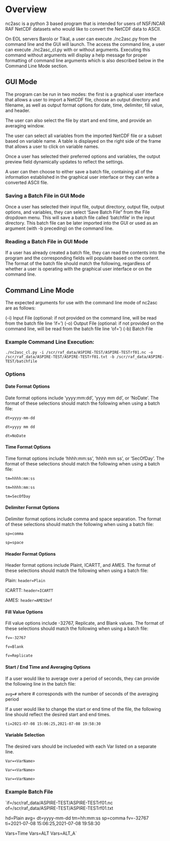 # Overview
nc2asc is a python 3 based program that is intended for users of NSF/NCAR RAF NetCDF datasets who would like to convert the NetCDF data to ASCII.

On EOL servers Barolo or Tikal, a user can execute ./nc2asc.py from the command line and the GUI will launch. The access the command line, a user can execute ./nc2asc_cl.py with or without arguments. Executing this command without arguments will display a help message for proper formatting of command line arguments which is also described below in the Command Line Mode section. 

## GUI Mode
The program can be run in two modes: the first is a graphical user interface that allows a user to import a NetCDF file, choose an output directory and filename, as well as output format options for date, time, delimiter, fill value, and header.

The user can also select the file by start and end time, and provide an averaging window.

The user can select all variables from the imported NetCDF file or a subset based on variable name. A table is displayed on the right side of the frame that allows a user to click on variable names. 

Once a user has selected their preferred options and variables, the output preview field dynamically updates to reflect the settings. 

A user can then choose to either save a batch file, containing all of the information established in the graphical user interface or they can write a converted ASCII file. 

### Saving a Batch File in GUI Mode
Once a user has selected their input file, output directory, output file, output options, and variables, they can select ‘Save Batch File” from the File dropdown menu. This will save a batch file called ‘batchfile’ in the input directory. This batch file can be later imported into the GUI or used as an argument (with -b preceding) on the command line. 

### Reading a Batch File in GUI Mode
If a user has already created a batch file, they can read the contents into the program and the corresponding fields will populate based on the content. The format of the batch file should match the following, regardless of whether a user is operating with the graphical user interface or on the command line. 

## Command Line Mode
The expected arguments for use with the command line mode of nc2asc are as follows:

(-i) Input File (optional: if not provided on the command line, will be read from the batch file line ‘if=’)
(-o) Output File (optional: if not provided on the command line, will be read from the batch file line ‘of=’)
(-b) Batch File

### Example Command Line Execution:

`./nc2asc_cl.py -i /scr/raf_data/ASPIRE-TEST/ASPIRE-TESTrf01.nc -o /scr/raf_data/ASPIRE-TEST/ASPIRE-TESTrf01.txt -b /scr/raf_data/ASPIRE-TEST/batchfile`

### Options

#### Date Format Options
Date format options include ‘yyyy:mm:dd’, ‘yyyy mm dd’, or ‘NoDate’. The format of these selections should match the following when using a batch file:

`dt=yyyy-mm-dd`

`dt=yyyy mm dd`

`dt=NoDate`


#### Time Format Options
Time format options include ‘hhhh:mm:ss’, ‘hhhh mm ss’, or ‘SecOfDay’. The format of these selections should match the following when using a batch file:

`tm=hhhh:mm:ss`

`tm=hhhh:mm:ss`

`tm=SecOfDay`


#### Delimiter Format Options
Delimiter format options include comma and space separation. The format of these selections should match the following when using a batch file:

`sp=comma`

`sp=space`


#### Header Format Options
Header format options include Plaint, ICARTT, and AMES. The format of these selections should match the following when using a batch file:

Plain: `header=Plain`

ICARTT: `header=ICARTT`

AMES: `header=AMESDef`


#### Fill Value Options
Fill value options include -32767, Replicate, and Blank values. The format of these selections should match the following when using a batch file:

`fv=-32767`

`fv=Blank`

`fv=Replicate`


#### Start / End Time and Averaging Options
If a user would like to average over a period of seconds, they can provide the following line in the batch file:

`avg=#` where # corresponds with the number of seconds of the averaging period

If a user would like to change the start or end time of the file, the following line should reflect the desired start and end times.

`ti=2021-07-08 15:06:25,2021-07-08 19:58:30`

#### Variable Selection
The desired vars should be inclueded with each Var listed on a separate line.

`Var=<VarName>`

`Var=<VarName>`

`Var=<VarName>`

### Example Batch File

`if=/scr/raf_data/ASPIRE-TEST/ASPIRE-TESTrf01.nc
of=/scr/raf_data/ASPIRE-TEST/ASPIRE-TESTrf01.txt

hd=Plain
avg=
dt=yyyy-mm-dd
tm=hh:mm:ss
sp=comma
fv=-32767
ti=2021-07-08 15:06:25,2021-07-08 19:58:30

Vars=Time
Vars=ALT
Vars=ALT_A`

